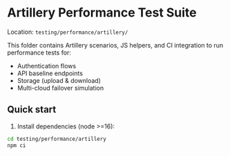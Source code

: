 # Artillery Performance Test Suite

Location: `testing/performance/artillery/`

This folder contains Artillery scenarios, JS helpers, and CI integration to run performance tests for:
- Authentication flows
- API baseline endpoints
- Storage (upload & download)
- Multi-cloud failover simulation

## Quick start

1. Install dependencies (node >=16):
```bash
cd testing/performance/artillery
npm ci
